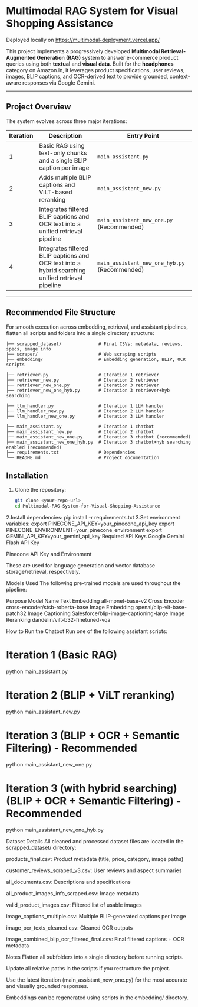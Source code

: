 # Multimodal RAG System for Visual Shopping Assistance
Deployed locally on https://multimodal-deployment.vercel.app/


This project implements a progressively developed **Multimodal Retrieval-Augmented Generation (RAG)** system to answer e-commerce product queries using both **textual** and **visual data**. Built for the **headphones** category on Amazon.in, it leverages product specifications, user reviews, images, BLIP captions, and OCR-derived text to provide grounded, context-aware responses via Google Gemini.

---

## Project Overview

The system evolves across three major iterations:

| Iteration | Description                                                    | Entry Point                   |
|-----------|----------------------------------------------------------------|------------------------------|
| 1         | Basic RAG using text-only chunks and a single BLIP caption per image | `main_assistant.py`           |
| 2         | Adds multiple BLIP captions and ViLT-based reranking           | `main_assistant_new.py`       |
| 3         | Integrates filtered BLIP captions and OCR text into a unified retrieval pipeline | `main_assistant_new_one.py` (Recommended) |
| 4         | Integrates filtered BLIP captions and OCR text into a hybrid searching unified retrieval pipeline | `main_assistant_new_one_hyb.py` (Recommended) |
---

## Recommended File Structure

For smooth execution across embedding, retrieval, and assistant pipelines, flatten all scripts and folders into a single directory structure:


```project-root/
├── scrapped_dataset/              # Final CSVs: metadata, reviews, specs, image info
├── scraper/                       # Web scraping scripts
├── embedding/                     # Embedding generation, BLIP, OCR scripts

├── retriever.py                   # Iteration 1 retriever
├── retriever_new.py               # Iteration 2 retriever
├── retriever_new_one.py           # Iteration 3 retriever
├── retriever_new_one_hyb.py       # Iteration 3 retriever+hyb searching 

├── llm_handler.py                 # Iteration 1 LLM handler
├── llm_handler_new.py             # Iteration 2 LLM handler
├── llm_handler_new_one.py         # Iteration 3 LLM handler

├── main_assistant.py              # Iteration 1 chatbot
├── main_assistant_new.py          # Iteration 2 chatbot
├── main_assistant_new_one.py      # Iteration 3 chatbot (recommended)
├── main_assistant_new_one_hyb.py  # Iteration 3 chatbot+hyb searching enabled (recommended)
├── requirements.txt               # Dependencies
└── README.md                      # Project documentation
```
## Installation

1. Clone the repository:

   ```bash
   git clone <your-repo-url>
   cd Multimodal-RAG-System-for-Visual-Shopping-Assistance
2.Install dependencies:
pip install -r requirements.txt
3.Set environment variables:
export PINECONE_API_KEY=your_pinecone_api_key
export PINECONE_ENVIRONMENT=your_pinecone_environment
export GEMINI_API_KEY=your_gemini_api_key
Required API Keys
Google Gemini Flash API Key

Pinecone API Key and Environment

These are used for language generation and vector database storage/retrieval, respectively.

Models Used
The following pre-trained models are used throughout the pipeline:

Purpose	Model Name
Text Embedding	all-mpnet-base-v2
Cross Encoder	cross-encoder/stsb-roberta-base
Image Embedding	openai/clip-vit-base-patch32
Image Captioning	Salesforce/blip-image-captioning-large
Image Reranking	dandelin/vilt-b32-finetuned-vqa


How to Run the Chatbot
Run one of the following assistant scripts:

# Iteration 1 (Basic RAG)
python main_assistant.py

# Iteration 2 (BLIP + ViLT reranking)
python main_assistant_new.py

# Iteration 3 (BLIP + OCR + Semantic Filtering) - Recommended
python main_assistant_new_one.py

# Iteration 3 (with hybrid searching) (BLIP + OCR + Semantic Filtering) - Recommended
python main_assistant_new_one_hyb.py

Dataset Details
All cleaned and processed dataset files are located in the scrapped_dataset/ directory:

products_final.csv: Product metadata (title, price, category, image paths)

customer_reviews_scraped_v3.csv: User reviews and aspect summaries

all_documents.csv: Descriptions and specifications

all_product_images_info_scraped.csv: Image metadata

valid_product_images.csv: Filtered list of usable images

image_captions_multiple.csv: Multiple BLIP-generated captions per image

image_ocr_texts_cleaned.csv: Cleaned OCR outputs

image_combined_blip_ocr_filtered_final.csv: Final filtered captions + OCR metadata

Notes
Flatten all subfolders into a single directory before running scripts.

Update all relative paths in the scripts if you restructure the project.

Use the latest iteration (main_assistant_new_one.py) for the most accurate and visually grounded responses.

Embeddings can be regenerated using scripts in the embedding/ directory.

